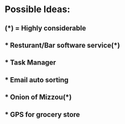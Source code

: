 
# Possible Ideas: 
## (*) = Highly considerable
## * Resturant/Bar software service(*)
## * Task Manager
## * Email auto sorting
## * Onion of Mizzou(*)
## * GPS for grocery store
